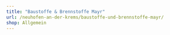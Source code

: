 ```yaml
---
title: "Baustoffe & Brennstoffe Mayr"
url: /neuhofen-an-der-krems/baustoffe-und-brennstoffe-mayr/
shop: Allgemein
---
```

